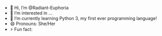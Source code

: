 - 👋 Hi, I’m @Radiant-Euphoria
- 👀 I’m interested in ...
- 🌱 I’m currently learning Python 3, my first ever programming language!
- 😄 Pronouns: She/Her
- ⚡ Fun fact: 

<!---
Radiant-Euphoria/Radiant-Euphoria is a ✨ special ✨ repository because its `README.md` (this file) appears on your GitHub profile.
You can click the Preview link to take a look at your changes.
--->
